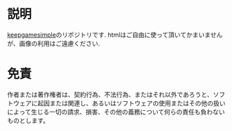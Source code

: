 # 説明
[keepgamesimple](https://kbysta1.github.io/keepgamesimple/)のリポジトリです.
htmlはご自由に使って頂いてかまいませんが、画像の利用はご遠慮ください.

# 免責
作者または著作権者は、契約行為、不法行為、またはそれ以外であろうと、ソフトウェアに起因または関連し、あるいはソフトウェアの使用またはその他の扱いによって生じる一切の請求、損害、その他の義務について何らの責任も負わないものとします。
